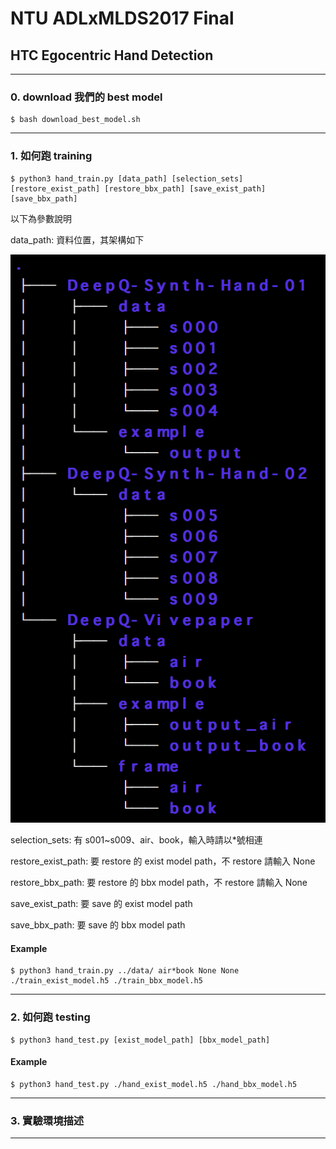 # NTU ADLxMLDS2017 Final
## HTC Egocentric Hand Detection

---
### 0. download 我們的 best model

```
$ bash download_best_model.sh
```


---
### 1. 如何跑 training

```
$ python3 hand_train.py [data_path] [selection_sets] [restore_exist_path] [restore_bbx_path] [save_exist_path] [save_bbx_path]
```


以下為參數說明

data_path: 資料位置，其架構如下

![image](https://github.com/ExtraOOmegaPPanDDa/ADLxMLDS2017_Final/blob/master/asset/data_tree.png)
</br>

selection_sets: 有 s001~s009、air、book，輸入時請以*號相連

restore_exist_path: 要 restore 的 exist model path，不 restore 請輸入 None

restore_bbx_path: 要 restore 的 bbx model path，不 restore 請輸入 None

save_exist_path: 要 save 的 exist model path

save_bbx_path: 要 save 的 bbx model path

#### Example

```
$ python3 hand_train.py ../data/ air*book None None ./train_exist_model.h5 ./train_bbx_model.h5
```


---
### 2. 如何跑 testing

```
$ python3 hand_test.py [exist_model_path] [bbx_model_path]
```

#### Example

```
$ python3 hand_test.py ./hand_exist_model.h5 ./hand_bbx_model.h5
```

---
### 3. 實驗環境描述
---